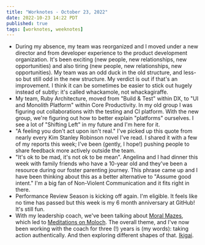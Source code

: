 ```yaml
---
title: "Worknotes - October 23, 2022"
date: 2022-10-23 14:22 PDT
published: true
tags: [worknotes, weeknotes]
---
```


- During my absence, my team was reorganized and I moved under a new director and from developer experience to the product development organization. It's been exciting (new people, new relationships, new opportunities) and also tiring (new people, new relationships, new opportunities). My team was an odd duck in the old structure, and less-so but still odd in the new structure. My verdict is out if that's an improvement. I think it can be sometimes be easier to stick out hugely instead of subtly: it's called whackamole, not whackagiraffe.
- My team, Ruby Architecture, moved from "Build & Test" within DX, to "UI and Monolith Platform" within Core Productivity. In my old group I was figuring out collaborations with the testing and CI platform. With the new group, we're figuring out how to better explain "platforms" ourselves. I see a lot of "Shifting Left" in my future and I'm here for it.
- "A feeling you don't act upon isn't real." I've picked up this quote from nearly every Kim Stanley Robinson novel I've read. I shared it with a few of my reports this week; I've been (gently, I hope!) pushing people to share feedback more actively outside the team.
- "It's ok to be mad, it's not ok to be mean". Angelina and I had dinner this week with family friends who have a 10-year old and they've been a resource during our foster parenting journey. This phrase came up and I have been thinking about this as a better alternative to "Assume good intent." I'm a big fan of Non-Violent Communication and it fits right in there.
- Performance Review Season is kicking off again. I'm eligible. It feels like no time has passed but this week is my 6 month anniversary at GitHub! It's still fun.
 - With my leadership coach, we've been talking about [Moral Mazes](https://www.goodreads.com/en/book/show/279812.Moral_Mazes), which led to [Meditations on Moloch](https://slatestarcodex.com/2014/07/30/meditations-on-moloch/). The overall theme, and I've now been working with the coach for three (!) years is (my words): taking action authentically. And then exploring different shapes of that. [Ikigai](https://en.wikipedia.org/wiki/Ikigai).
